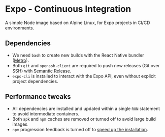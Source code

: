 # Expo - Continuous Integration

A simple Node image based on Alpine Linux, for Expo projects in CI/CD environments.

## Dependencies

- We need `bash` to create new builds with the React Native bundler ([Metro](https://facebook.github.io/metro/)).
- Both `git` and `openssh-client` are required to push new releases (Git over SSH) with [Semantic Release](https://github.com/semantic-release/semantic-release).
- `expo-cli` is installed to interact with the Expo API, even without explicit project dependencies.

## Performance tweaks

- All dependencies are installed and updated within a single `RUN` statement to avoid intermediate containers.
- Both `apk` and `npm` caches are removed or turned off to avoid large build images.
- `npm` progression feedback is turned off to [speed up the installation](https://gist.github.com/GavinJoyce/4f81d0bf879dad6b203e).
